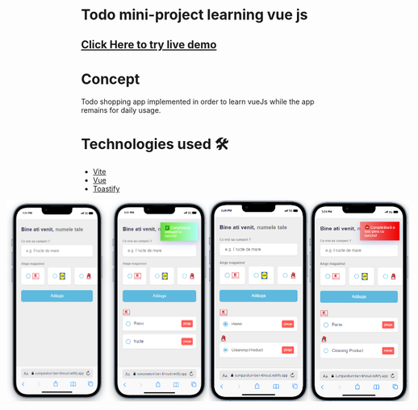 # Todo mini-project learning vue js

## [Click Here to try live demo](https://cumparaturi-ben-khoud.netlify.app/)

# Concept

Todo shopping app implemented in order to learn vueJs while the app remains for daily usage.

# Technologies used 🛠️

- [Vite](https://vitejs.dev/)
- [Vue](https://vuejs.org/)
- [Toastify](https://github.com/fkhadra/react-toastify)



<span style="display: flex; justify-content: center;">
    <img src="src/assets/homePage.png" style="width: 200px; height: 400px;" />
    <img src="src/assets/itemAdded.png" style="width: 200px; height: 400px;" />
    <img src="src/assets/bought.png" style="width: 200px; height: 400px;" />
    <img src="src/assets/removed.png" style="width: 200px; height: 400px;" />
</span>
